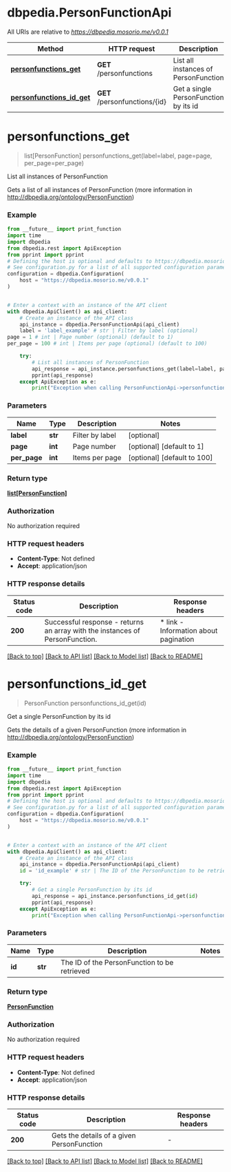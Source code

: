 # dbpedia.PersonFunctionApi

All URIs are relative to *https://dbpedia.mosorio.me/v0.0.1*

Method | HTTP request | Description
------------- | ------------- | -------------
[**personfunctions_get**](PersonFunctionApi.md#personfunctions_get) | **GET** /personfunctions | List all instances of PersonFunction
[**personfunctions_id_get**](PersonFunctionApi.md#personfunctions_id_get) | **GET** /personfunctions/{id} | Get a single PersonFunction by its id


# **personfunctions_get**
> list[PersonFunction] personfunctions_get(label=label, page=page, per_page=per_page)

List all instances of PersonFunction

Gets a list of all instances of PersonFunction (more information in http://dbpedia.org/ontology/PersonFunction)

### Example

```python
from __future__ import print_function
import time
import dbpedia
from dbpedia.rest import ApiException
from pprint import pprint
# Defining the host is optional and defaults to https://dbpedia.mosorio.me/v0.0.1
# See configuration.py for a list of all supported configuration parameters.
configuration = dbpedia.Configuration(
    host = "https://dbpedia.mosorio.me/v0.0.1"
)


# Enter a context with an instance of the API client
with dbpedia.ApiClient() as api_client:
    # Create an instance of the API class
    api_instance = dbpedia.PersonFunctionApi(api_client)
    label = 'label_example' # str | Filter by label (optional)
page = 1 # int | Page number (optional) (default to 1)
per_page = 100 # int | Items per page (optional) (default to 100)

    try:
        # List all instances of PersonFunction
        api_response = api_instance.personfunctions_get(label=label, page=page, per_page=per_page)
        pprint(api_response)
    except ApiException as e:
        print("Exception when calling PersonFunctionApi->personfunctions_get: %s\n" % e)
```

### Parameters

Name | Type | Description  | Notes
------------- | ------------- | ------------- | -------------
 **label** | **str**| Filter by label | [optional] 
 **page** | **int**| Page number | [optional] [default to 1]
 **per_page** | **int**| Items per page | [optional] [default to 100]

### Return type

[**list[PersonFunction]**](PersonFunction.md)

### Authorization

No authorization required

### HTTP request headers

 - **Content-Type**: Not defined
 - **Accept**: application/json

### HTTP response details
| Status code | Description | Response headers |
|-------------|-------------|------------------|
**200** | Successful response - returns an array with the instances of PersonFunction. |  * link - Information about pagination <br>  |

[[Back to top]](#) [[Back to API list]](../README.md#documentation-for-api-endpoints) [[Back to Model list]](../README.md#documentation-for-models) [[Back to README]](../README.md)

# **personfunctions_id_get**
> PersonFunction personfunctions_id_get(id)

Get a single PersonFunction by its id

Gets the details of a given PersonFunction (more information in http://dbpedia.org/ontology/PersonFunction)

### Example

```python
from __future__ import print_function
import time
import dbpedia
from dbpedia.rest import ApiException
from pprint import pprint
# Defining the host is optional and defaults to https://dbpedia.mosorio.me/v0.0.1
# See configuration.py for a list of all supported configuration parameters.
configuration = dbpedia.Configuration(
    host = "https://dbpedia.mosorio.me/v0.0.1"
)


# Enter a context with an instance of the API client
with dbpedia.ApiClient() as api_client:
    # Create an instance of the API class
    api_instance = dbpedia.PersonFunctionApi(api_client)
    id = 'id_example' # str | The ID of the PersonFunction to be retrieved

    try:
        # Get a single PersonFunction by its id
        api_response = api_instance.personfunctions_id_get(id)
        pprint(api_response)
    except ApiException as e:
        print("Exception when calling PersonFunctionApi->personfunctions_id_get: %s\n" % e)
```

### Parameters

Name | Type | Description  | Notes
------------- | ------------- | ------------- | -------------
 **id** | **str**| The ID of the PersonFunction to be retrieved | 

### Return type

[**PersonFunction**](PersonFunction.md)

### Authorization

No authorization required

### HTTP request headers

 - **Content-Type**: Not defined
 - **Accept**: application/json

### HTTP response details
| Status code | Description | Response headers |
|-------------|-------------|------------------|
**200** | Gets the details of a given PersonFunction |  -  |

[[Back to top]](#) [[Back to API list]](../README.md#documentation-for-api-endpoints) [[Back to Model list]](../README.md#documentation-for-models) [[Back to README]](../README.md)

